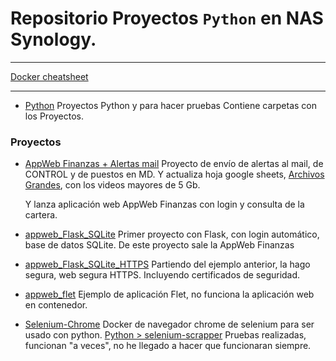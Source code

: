 # Repositorio Proyectos `Python` en NAS Synology.
---------------------------------------------------------------------------------

[Docker cheatsheet](https://quickref.me/docker.html)

---------------------------------------------------------------------------------

- [Python](https://github.com/javicuellar/docker/tree/master/Python)
    Proyectos Python y para hacer pruebas
    Contiene carpetas con los Proyectos.


### Proyectos

- [AppWeb Finanzas + Alertas mail](https://github.com/javicuellar/docker/tree/master/Python/AppWeb_alertas)
    Proyecto de envío de alertas al mail, de CONTROL y de puestos en MD.
    Y actualiza hoja google sheets, [Archivos Grandes](https://docs.google.com/spreadsheets/d/1ijGA37p8H1onYHNkCOv3Hp2xSxQKZaaSRcCexgLG0eU/edit?gid=0#gid=0), con los videos mayores de 5 Gb.

    Y lanza aplicación web AppWeb Finanzas con login y consulta de la cartera.


- [appweb_Flask_SQLite](https://github.com/javicuellar/docker/tree/master/Python/appweb_flask_SQLite)
    Primer proyecto con Flask, con login automático, base de datos SQLite.
    De este proyecto sale la AppWeb Finanzas


- [appweb_Flask_SQLite_HTTPS](https://github.com/javicuellar/docker/tree/master/Python/appweb_flask_SQLite_HTTPS)
    Partiendo del ejemplo anterior, la hago segura, web segura HTTPS. 
    Incluyendo certificados de seguridad.


- [appweb_flet](https://github.com/javicuellar/docker/tree/master/Python/appweb_flet)
    Ejemplo de aplicación Flet, no funciona la aplicación web en contenedor.


- [Selenium-Chrome](https://github.com/javicuellar/docker/tree/master/Selenium-Chrome)
    Docker de navegador chrome de selenium para ser usado con python.
    [Python > selenium-scrapper](https://github.com/javicuellar/docker/tree/master/Python/selenium-scrapper)
        Pruebas realizadas, funcionan "a veces", no he llegado a hacer que funcionaran siempre.
